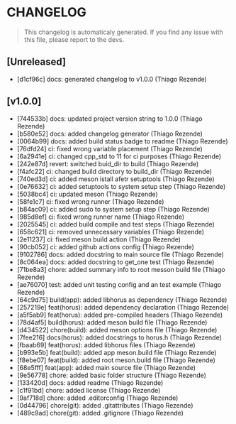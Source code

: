 # CHANGELOG
> This changelog is automaticaly generated.
> If you find any issue with this file, please report to the devs.

## [Unreleased]

 - [d1cf96c] docs: generated changelog to v1.0.0 (Thiago Rezende)

## [v1.0.0]
 - [744533b] docs: updated project version string to 1.0.0 (Thiago Rezende)
 - [b580e52] docs: added changelog generator (Thiago Rezende)
 - [0064b99] docs: added build status badge to readme (Thiago Rezende)
 - [76dfd24] ci: fixed wrong variable placement (Thiago Rezende)
 - [6a2941e] ci: changed cpp_std to 11 for ci purposes (Thiago Rezende)
 - [242e87d] revert: switched buid_dir to build (Thiago Rezende)
 - [f4afc22] ci: changed build directory to build_dir (Thiago Rezende)
 - [740ed3d] ci: added meson istall afetr setuptools (Thiago Rezende)
 - [0e76632] ci: added setuptools to system setup step (Thiago Rezende)
 - [5038bc4] ci: updated meson (Thiago Rezende)
 - [58fe1c7] ci: fixed wrong runner (Thiago Rezende)
 - [b84ac09] ci: added sudo to system setup step (Thiago Rezende)
 - [985d8ef] ci: fixed wrong runner name (Thiago Rezende)
 - [2025545] ci: added build compile and test steps (Thiago Rezende)
 - [658c621] ci: removed unnecessary variables (Thiago Rezende)
 - [2e11237] ci: fixed meson build action (Thiago Rezende)
 - [90cb052] ci: added github actions config (Thiago Rezende)
 - [9102786] docs: added docstring to main source file (Thiago Rezende)
 - [8c064ea] docs: added docstring to get_one test (Thiago Rezende)
 - [71be8a3] chore: added summary info to root messon build file (Thiago Rezende)
 - [ae76070] test: added unit testing config and an test example (Thiago Rezende)
 - [64c9d75] build(app): added libhorus as dependency (Thiago Rezende)
 - [257219e] feat(horus): added dependency declaration (Thiago Rezende)
 - [a5f5ab9] feat(horus): added pre-compiled headers (Thiago Rezende)
 - [78d4af5] build(horus): added meson build file (Thiago Rezende)
 - [d434522] chore(build): added meson options file (Thiago Rezende)
 - [7fee216] docs(horus): added docstrings to horus.h (Thiago Rezende)
 - [fbaab69] feat(horus): added libhorus files (Thiago Rezende)
 - [b993e5b] feat(build): added app meson.build file (Thiago Rezende)
 - [f8ebe07] feat(build): added root meson.build file (Thiago Rezende)
 - [68e5fff] feat(app): added main source file (Thiago Rezende)
 - [9e56778] chore: added basic folder structure (Thiago Rezende)
 - [133420d] docs: added readme (Thiago Rezende)
 - [c1f91bd] chore: added license (Thiago Rezende)
 - [9af718d] chore: added .editorconfig (Thiago Rezende)
 - [0d44796] chore(git): added .gitattributes (Thiago Rezende)
 - [489c9ad] chore(git): added .gitignore (Thiago Rezende)

